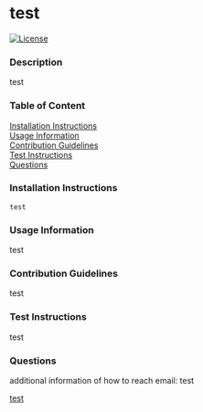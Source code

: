 # test
  
  [![License](https://img.shields.io/badge/License-IPL%201.0-blue.svg)](https://opensource.org/licenses/IPL-1.0)
  
  ### Description
  
  test
  
  ### Table of Content
  
  [Installation Instructions](#Installation)  
  [Usage Information](#Usage)  
  [Contribution Guidelines](#Contribution)  
  [Test Instructions](#Test)  
  [Questions](#Questions)  
  
  ### Installation Instructions
  
  ```test```
  
  ### Usage Information
  
  test
  
  ### Contribution Guidelines
  
  test
  
  ### Test Instructions
  
  test
  
  ### Questions
  
  additional information of how to reach
  email: test

  [test](https://github.com/test)